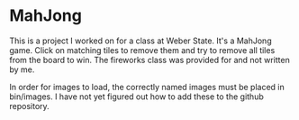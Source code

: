 # MahJong
This is a project I worked on for a class at Weber State. It's a MahJong game. Click on matching tiles to remove them and try to remove all tiles from the board to win.
The fireworks class was provided for and not written by me.

In order for images to load, the correctly named images must be placed in bin/images. I have not yet figured out how to add these to the github repository.
